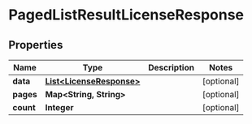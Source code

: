 

# PagedListResultLicenseResponse


## Properties

| Name | Type | Description | Notes |
|------------ | ------------- | ------------- | -------------|
|**data** | [**List&lt;LicenseResponse&gt;**](LicenseResponse.md) |  |  [optional] |
|**pages** | **Map&lt;String, String&gt;** |  |  [optional] |
|**count** | **Integer** |  |  [optional] |



